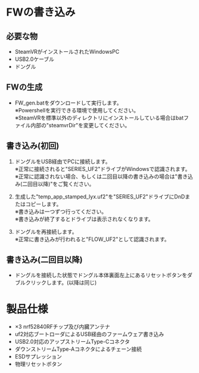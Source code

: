 # FWの書き込み

## 必要な物

- SteamVRがインストールされたWindowsPC
- USB2.0ケーブル
- ドングル
 
## FWの生成

 - FW_gen.batをダウンロードして実行します。  
   ※Powershellを実行できる環境で使用してください。  
   ※SteamVRを標準以外のディレクトリにインストールしている場合はbatファイル内部の"steamvrDir"を変更してください。

## 書き込み(初回)

 1. ドングルをUSB経由でPCに接続します。  
    ※正常に接続されると"SERIES_UF2"ドライブがＷindowsで認識されます。  
    ※正常に認識されない場合、もしくは二回目以降の書き込みの場合は"書き込み(二回目以降)"をご覧ください。

 3.  生成した"temp_app_stamped_lyx.uf2"を"SERIES_UF2"ドライブにDnDまたはコピーします。  
     ※書き込みは一つずつ行ってください。  
     ※書き込みが終了するとドライブは表示されなくなります。

 4. ドングルを再接続します。  
     ※正常に書き込みが行われると"FLOW_UF2"として認識されます。

 ## 書き込み(二回目以降)
 
 - ドングルを接続した状態でドングル本体裏面左上にあるリセットボタンをダブルクリックします。(以降は同じ)

# 製品仕様

 - ×3 nrf52840RFチップ及び内臓アンテナ
 - uf2対応ブートローダによるUSB経由のファームウェア書き込み
 - USB2.0対応のアップストリームType-Cコネクタ
 - ダウンストリームType-Aコネクタによるチェーン接続
 - ESDサプレッション
 - 物理リセットボタン

